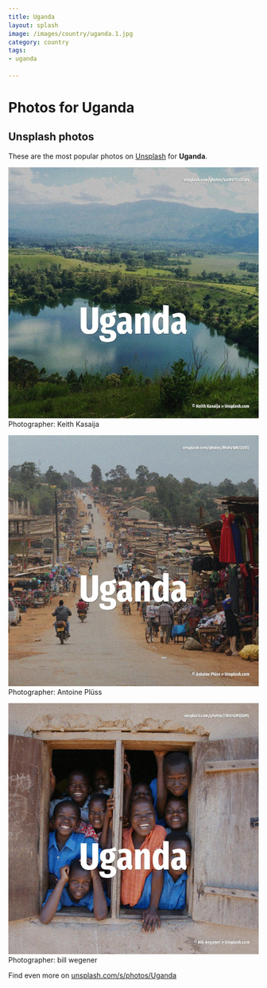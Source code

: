 ```yaml
---
title: Uganda
layout: splash
image: /images/country/uganda.1.jpg
category: country
tags:
- uganda

---
```

# Photos for Uganda
 
## Unsplash photos
These are the most popular photos on [Unsplash](https://unsplash.com) for **Uganda**.
 
![Uganda](/images/country/uganda.1.jpg)
Photographer:  Keith Kasaija
 
![Uganda](/images/country/uganda.2.jpg)
Photographer:  Antoine Plüss
 
![Uganda](/images/country/uganda.3.jpg)
Photographer:  bill wegener
 
Find even more on [unsplash.com/s/photos/Uganda](https://unsplash.com/s/photos/Uganda)
 
